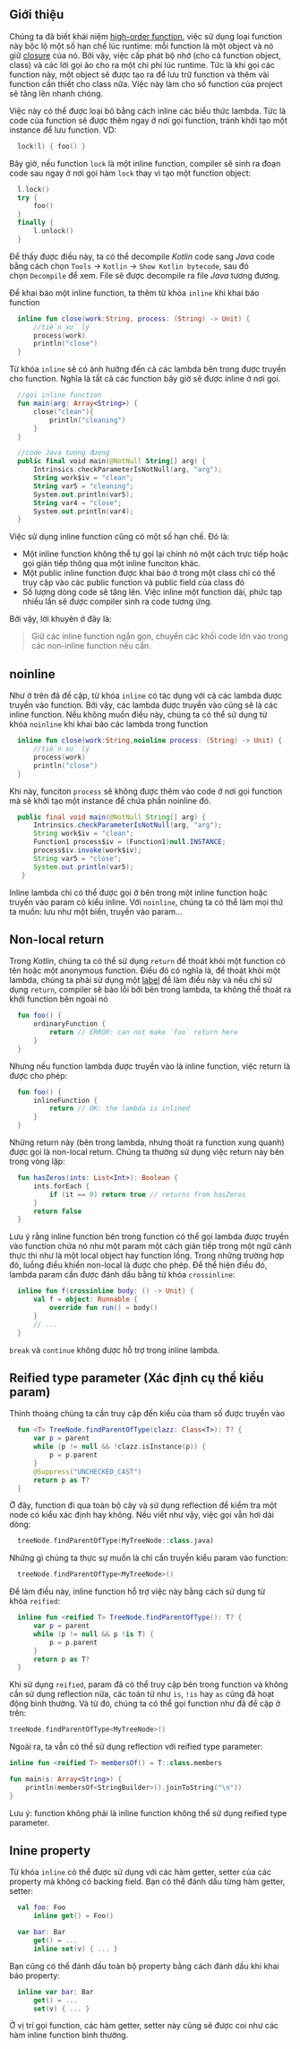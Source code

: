Giới thiệu
----------

Chúng ta đã biết khái niệm [high-order function](/kotlin/kotlin_inline_function/), việc sử dụng loại function này bộc lộ một số hạn chế lúc runtime: mỗi function là một object và nó giữ [closure](/kotlin/kotlin_lambda/#closures) của nó. Bởi vậy, việc cấp phát bộ nhớ (cho cả function object, class) và các lời gọi ảo cho ra một chi phí lúc runtime. Tức là khi gọi các function này, một object sẽ được tạo ra để lưu trữ function và thêm vài function cần thiết cho class nữa. Việc này làm cho số function của project sẽ tăng lên nhanh chóng.

Việc này có thể được loại bỏ bằng cách inline các biểu thức lambda. Tức là code của function sẽ được thêm ngay ở nơi gọi function, tránh khởi tạo một instance để lưu function. VD:

```kotlin
  lock(l) { foo() }

```

Bây giờ, nếu function `lock` là một inline function, compiler sẽ sinh ra đoạn code sau ngay ở nơi gọi hàm `lock` thay vì tạo một function object:

```kotlin
  l.lock()
  try {
      foo()
  }
  finally {
      l.unlock()
  }

```

Để thấy được điều này, ta có thể decompile *Kotlin* code sang *Java* code bằng cách chọn `Tools` -> `Kotlin` -> `Show Kotlin bytecode`, sau đó chọn `Decompile` để xem. File sẽ được decompile ra file *Java* tương đương.

Để khai báo một inline function, ta thêm từ khóa `inline` khi khai báo function

```kotlin
  inline fun close(work:String, process: (String) -> Unit) {
      //tiền xử lý
      process(work)
      println("close")
  }

```

Từ khóa `inline` sẽ có ảnh hưởng đến cả các lambda bên trong được truyền cho function. Nghĩa là tất cả các function bây giờ sẽ được inline ở nơi gọi.

```kotlin
  //gọi inline function
  fun main(arg: Array<String>) {
      close("clean"){
          println("cleaning")
      }
  }

  //code Java tương đương
  public final void main(@NotNull String[] arg) {
      Intrinsics.checkParameterIsNotNull(arg, "arg");
      String work$iv = "clean";
      String var5 = "cleaning";
      System.out.println(var5);
      String var4 = "close";
      System.out.println(var4);
  }

```

Việc sử dụng inline function cũng có một số hạn chế. Đó là:

-   Một inline function không thể tự gọi lại chính nó một cách trực tiếp hoặc gọi gián tiếp thông qua một inline funciton khác.
-   Một public inline function được khai báo ở trong một class chỉ có thể truy cập vào các public function và public field của class đó
-   Số lượng dòng code sẽ tăng lên. Việc inline một function dài, phức tạp nhiều lần sẽ được compiler sinh ra code tương ứng.

Bởi vậy, lời khuyên ở đây là:

> Giữ các inline function ngắn gọn, chuyển các khối code lớn vào trong các non-inline function nếu cần.

noinline
--------------------------------------------------------------------------------

Như ở trên đã đề cập, từ khóa `inline` có tác dụng với cả các lambda được truyền vào function. Bởi vậy, các lambda được truyền vào cũng sẽ là các inline function. Nếu không muốn điều này, chúng ta có thể sử dụng từ khóa `noinline` khi khai báo các lambda trong function

```kotlin
  inline fun close(work:String,noinline process: (String) -> Unit) {
      //tiền xử lý
      process(work)
      println("close")
  }

```

Khi này, funciton `process` sẽ không được thêm vào code ở nơi gọi function mà sẽ khởi tạo một instance để chứa phần noinline đó.

```java
  public final void main(@NotNull String[] arg) {
      Intrinsics.checkParameterIsNotNull(arg, "arg");
      String work$iv = "clean";
      Function1 process$iv = (Function1)null.INSTANCE;
      process$iv.invoke(work$iv);
      String var5 = "close";
      System.out.println(var5);
   }

```

Inline lambda chỉ có thể được gọi ở bên trong một inline function hoặc truyền vào param có kiểu inline. Với `noinline`, chúng ta có thể làm mọi thứ ta muốn: lưu như một biến, truyền vào param...

Non-local return
------------------------------------------------------------------------------------------------

Trong *Kotlin*, chúng ta có thể sử dụng `return` để thoát khỏi một function có tên hoặc một anonymous function. Điều đó có nghĩa là, để thoát khỏi một lambda, chúng ta phải sử dụng một [label](/kotlin/kotlin_basic/#label-voi-return) để làm điều này và nếu chỉ sử dụng `return`, compiler sẽ báo lỗi bởi bên trong lambda, ta không thể thoát ra khởi function bên ngoài nó

```kotlin
  fun foo() {
      ordinaryFunction {
          return // ERROR: can not make `foo` return here
      }
  }

```

Nhưng nếu function lambda được truyền vào là inline function, việc return là được cho phép:

```kotlin
  fun foo() {
      inlineFunction {
          return // OK: the lambda is inlined
      }
  }

```

Những return này (bên trong lambda, nhưng thoát ra function xung quanh) được gọi là non-local return. Chúng ta thường sử dụng việc return này bên trong vòng lặp:

```kotlin
  fun hasZeros(ints: List<Int>): Boolean {
      ints.forEach {
          if (it == 0) return true // returns from hasZeros
      }
      return false
  }

```

Lưu ý rằng inline function bên trong function có thể gọi lambda được truyền vào function chứa nó như một param một cách gián tiếp trong một ngữ cảnh thực thi như là một local object hay function lồng. Trong những trường hợp đó, luồng điều khiển non-local là được cho phép. Để thể hiện điều đó, lambda param cần được đánh dấu bằng từ khóa `crossinline`:

```kotlin
  inline fun f(crossinline body: () -> Unit) {
      val f = object: Runnable {
          override fun run() = body()
      }
      // ...
  }

```

`break` và `continue` không được hỗ trợ trong inline lambda.

Reified type parameter (Xác định cụ thể kiểu param)
--------------------------------------------------------------------------------------------------------------------------------------------------------------------------------------------------------------

Thỉnh thoảng chúng ta cần truy cập đến kiểu của tham số được truyền vào

```kotlin
  fun <T> TreeNode.findParentOfType(clazz: Class<T>): T? {
      var p = parent
      while (p != null && !clazz.isInstance(p)) {
          p = p.parent
      }
      @Suppress("UNCHECKED_CAST")
      return p as T?
  }

```

Ở đây, function đi qua toàn bộ cây và sử dụng reflection để kiểm tra một node có kiểu xác định hay không. Nếu viết như vậy, việc gọi vẫn hơi dài dòng:

```kotlin
  treeNode.findParentOfType(MyTreeNode::class.java)

```

Những gì chúng ta thực sự muốn là chỉ cần truyền kiểu param vào function:

```kotlin
  treeNode.findParentOfType<MyTreeNode>()

```

Để làm điều này, inline function hỗ trợ việc này bằng cách sử dụng từ khóa `reified`:

```kotlin
  inline fun <reified T> TreeNode.findParentOfType(): T? {
      var p = parent
      while (p != null && p !is T) {
          p = p.parent
      }
      return p as T?
  }

```

Khi sử dụng `reified`, param đã có thể truy cập bên trong function và không cần sử dụng reflection nữa, các toán tử như `is`, `!is` hay `as` cũng đã hoạt động bình thường. Và từ đó, chúng ta có thể gọi function như đã đề cập ở trên:

```kotlin
treeNode.findParentOfType<MyTreeNode>()

```

Ngoài ra, ta vẫn có thể sử dụng reflection với reified type parameter:

```kotlin
inline fun <reified T> membersOf() = T::class.members

fun main(s: Array<String>) {
    println(membersOf<StringBuilder>().joinToString("\n"))
}

```

Lưu ý: function không phải là inline function không thể sử dụng reified type parameter.

Inine property
--------------------------------------------------------------------------------------------

Từ khóa `inline` có thể được sử dụng với các hàm getter, setter của các property mà không có backing field. Bạn có thể đánh dấu từng hàm getter, setter:

```kotlin
  val foo: Foo
      inline get() = Foo()

  var bar: Bar
      get() = ...
      inline set(v) { ... }

```

Bạn cũng có thể đánh dấu toàn bộ property bằng cách đánh dấu khi khai báo property:

```kotlin
  inline var bar: Bar
      get() = ...
      set(v) { ... }

```

Ở vị trí gọi function, các hàm getter, setter này cũng sẽ được coi như các hàm inline function bình thường.